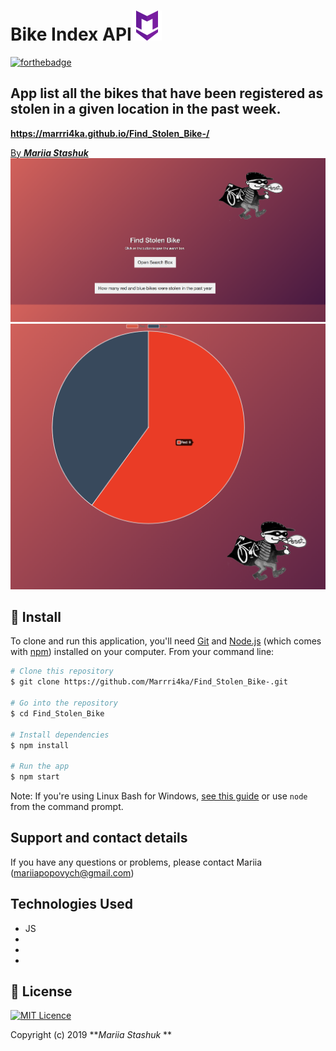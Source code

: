 # Bike Index API![alt text](https://github.com/adam-p/markdown-here/raw/master/src/common/images/icon48.png "Logo Title Text 1")

[![forthebadge](http://forthebadge.com/images/badges/made-with-javascript.svg)](http://forthebadge.com)


## App  list all the bikes that have been registered as stolen in a given location in the past week.

**https://marrri4ka.github.io/Find_Stolen_Bike-/**

[ By _**Mariia Stashuk**_](https://www.linkedin.com/in/mariia-stashuk-66754816a/)
![Alt text](/img/IMG.png)
![Alt text](/img/IMG1.png)

## 💾 Install

To clone and run this application, you'll need [Git](https://git-scm.com) and [Node.js](https://nodejs.org/en/download/) (which comes with [npm](http://npmjs.com)) installed on your computer. From your command line:

```bash
# Clone this repository
$ git clone https://github.com/Marrri4ka/Find_Stolen_Bike-.git

# Go into the repository
$ cd Find_Stolen_Bike

# Install dependencies
$ npm install

# Run the app
$ npm start
```

Note: If you're using Linux Bash for Windows, [see this guide](https://www.howtogeek.com/261575/how-to-run-graphical-linux-desktop-applications-from-windows-10s-bash-shell/) or use `node` from the command prompt.




## Support and contact details

If you have any questions or problems, please contact Mariia (mariiapopovych@gmail.com)

## Technologies Used

* JS
*
*
*


## 📜 License

[![MIT Licence](https://badges.frapsoft.com/os/mit/mit.svg?v=103)](https://opensource.org/licenses/mit-license.php)

Copyright (c) 2019 **_Mariia Stashuk_ **
